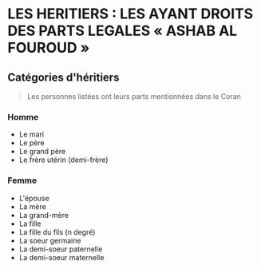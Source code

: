 # LES HERITIERS : LES AYANT DROITS DES PARTS LEGALES « ASHAB AL FOUROUD »

## Catégories d'héritiers

> Les personnes listées ont leurs parts mentionnées dans le Coran

### Homme

- Le mari
- Le père
- Le grand père
- Le frère utérin (demi-frère)

### Femme

- L'épouse
- La mère
- La grand-mère
- La fille
- La fille du fils (n degré)
- La soeur germaine
- La demi-soeur paternelle
- La demi-soeur maternelle

